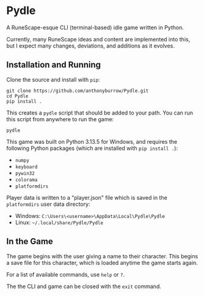 # Pydle

A RuneScape-esque CLI (terminal-based) idle game written in Python.

Currently, many RuneScape ideas and content are implemented into this, but I
expect many changes, deviations, and additions as it evolves.


## Installation and Running

Clone the source and install with `pip`:

```
git clone https://github.com/anthonyburrow/Pydle.git
cd Pydle
pip install .
```

This creates a `pydle` script that should be added to your path. You can run
this script from anywhere to run the game:

```
pydle
```

This game was built on Python 3.13.5 for Windows, and requires the following
Python packages (which are installed with `pip install .`):
- `numpy`
- `keyboard`
- `pywin32`
- `colorama`
- `platformdirs`

Player data is written to a "player.json" file which is saved in the
`platformdirs` user data directory:
- Windows: `C:\Users\<username>\AppData\Local\Pydle\Pydle`
- Linux: `~/.local/share/Pydle/Pydle`


## In the Game

The game begins with the user giving a name to their character. This begins a
save file for this character, which is loaded anytime the game starts again.

For a list of available commands, use `help` or `?`.

The the CLI and game can be closed with the `exit` command.
